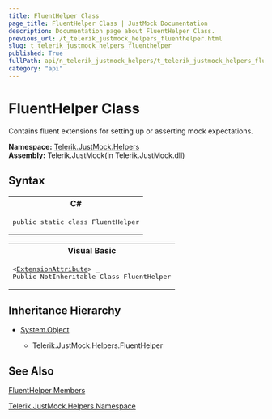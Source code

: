 ```yaml
---
title: FluentHelper Class
page_title: FluentHelper Class | JustMock Documentation
description: Documentation page about FluentHelper Class.
previous_url: /t_telerik_justmock_helpers_fluenthelper.html
slug: t_telerik_justmock_helpers_fluenthelper
published: True
fullPath: api/n_telerik_justmock_helpers/t_telerik_justmock_helpers_fluenthelper/t_telerik_justmock_helpers_fluenthelper
category: "api"
---
```


# FluentHelper Class



Contains fluent extensions for setting up or asserting mock expectations.


 **Namespace:**  [Telerik.JustMock.Helpers](n_telerik_justmock_helpers) <br> **Assembly:** Telerik.JustMock(in Telerik.JustMock.dll)
## Syntax


<div id="syntaxCodeBlocks" class="code"><span codeLanguage="CSharp"><table><tr><th>C#</th></tr><tr><td><pre xml:space="preserve"><span class="keyword">public</span> <span class="keyword">static</span> <span class="keyword">class</span> <span class="identifier">FluentHelper</span></pre></td></tr></table></span><span codeLanguage="VisualBasicDeclaration"><table><tr><th>Visual Basic</th></tr><tr><td><pre xml:space="preserve">&lt;<a href="https://msdn2.microsoft.com/en-us/library/bb504090" target="_blank">ExtensionAttribute</a>&gt; _
<span class="keyword">Public</span> <span class="keyword">NotInheritable</span> <span class="keyword">Class</span> <span class="identifier">FluentHelper</span></pre></td></tr></table></span></div>


## Inheritance Hierarchy


* [System.Object](e5kfa45b)

    * Telerik.JustMock.Helpers.FluentHelper


## See Also



 [FluentHelper Members](allmembers_t_telerik_justmock_helpers_fluenthelper) 

 [Telerik.JustMock.Helpers Namespace](n_telerik_justmock_helpers) 



